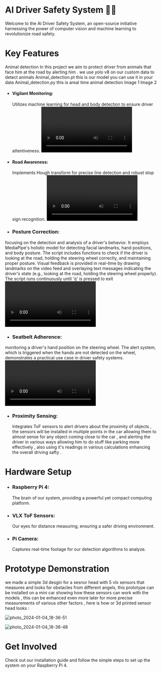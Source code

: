 # AI Driver Safety System 🚗💡

Welcome to the AI Driver Safety System, an open-source initiative harnessing the power of computer vision and machine learning to revolutionize road safety.

# Key Features
Animal detection
In this project we aim to protect driver from animals that face him at the road by alerting him .
we use yolo v8 on our custom data to detect animals
Animal_detection.pt this is our model you can use it in your data
Animal_detection.py this is areal time animal detection Image 1 Image 2

- #### Vigilant Monitoring:
  Utilizes machine learning for head and body detection to ensure driver attentiveness.
  ![Image](https://github.com/rania-hossam/AI_Driver_safety_System-/blob/main/gifs/drowness.mp4)

- #### Road Awareness:
  Implements Hough transform for precise line detection and robust stop sign recognition.
  ![Image](https://github.com/rania-hossam/AI_Driver_safety_System-/blob/main/gifs/road_awarness.mp4)

- ### Posture Correction:
focusing on the detection and analysis of a driver's behavior. It employs MediaPipe's holistic model for detecting facial landmarks, hand positions, and body posture. The script includes functions to check if the driver is looking at the road, holding the steering wheel correctly, and maintaining proper posture. Visual feedback is provided in real-time by drawing landmarks on the video feed and overlaying text messages indicating the driver's state (e.g., looking at the road, holding the steering wheel properly). The script runs continuously until 'q' is pressed to exit  ![Image](https://github.com/rania-hossam/AI_Driver_safety_System-/blob/main/gifs/drowness.mp4)

- ### Seatbelt Adherence:
monitoring a driver's hand position on the steering wheel. The alert system, which is triggered when the hands are not detected on the wheel, demonstrates a practical use case in driver safety systems.![Image](https://github.com/rania-hossam/AI_Driver_safety_System-/blob/main/gifs/seatbelt.mp4)

- ### Proximity Sensing:
  Integrates ToF sensors to alert drivers about the proximity of objects , the sensors will be installed in multiple points in the car
  allowing them to almost sense for any object coming close to the car , and alerting the driver in various ways allowing him to do stuff like parking more effectively ,
  also using it's readings in various calculations enhancing the overall driving safty .
# Hardware Setup
- ### Raspberry Pi 4:
  The brain of our system, providing a powerful yet compact computing platform.
- ### VLX ToF Sensors: 
  Our eyes for distance measuring, ensuring a safer driving environment.
- ### Pi Camera:
  Captures real-time footage for our detection algorithms to analyze.
# Prototype Demonstration 
we made a simple 3d desgin for a sesnor head with 5 vlx sensors that measures and looks for obstacles from different angels, 
this prototype can be installed on a mini car showing how these sensors can work with the models , this can be enhanced even more later for more precise measurements of various other factors ,
here is how or 3d printed sensor head looks :

![photo_2024-01-04_18-36-51](https://github.com/rania-hossam/AI_Driver_safety_System-/assets/103861444/a2579d22-bce6-489a-8f3b-249e8293ddd6)

![photo_2024-01-04_18-36-48](https://github.com/rania-hossam/AI_Driver_safety_System-/assets/103861444/364560ce-a04d-4409-a4fe-1b30837a6021)




# Get Involved
Check out our installation guide and follow the simple steps to set up the system on your Raspberry Pi 4.
